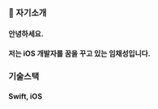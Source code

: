 ### 👋 자기소개
#### 안녕하세요.
#### 저는 iOS 개발자를 꿈을 꾸고 있는 임채성입니다.

### 기술스택
#### Swift, iOS 


<!--
**pan3800/pan3800** is a ✨ _special_ ✨ repository because its `README.md` (this file) appears on your GitHub profile.

Here are some ideas to get you started:

- 🔭 I’m currently working on ...
- 🌱 I’m currently learning ...
- 👯 I’m looking to collaborate on ...
- 🤔 I’m looking for help with ...
- 💬 Ask me about ...
- 📫 How to reach me: ...
- 😄 Pronouns: ...
- ⚡ Fun fact: ...
-->
